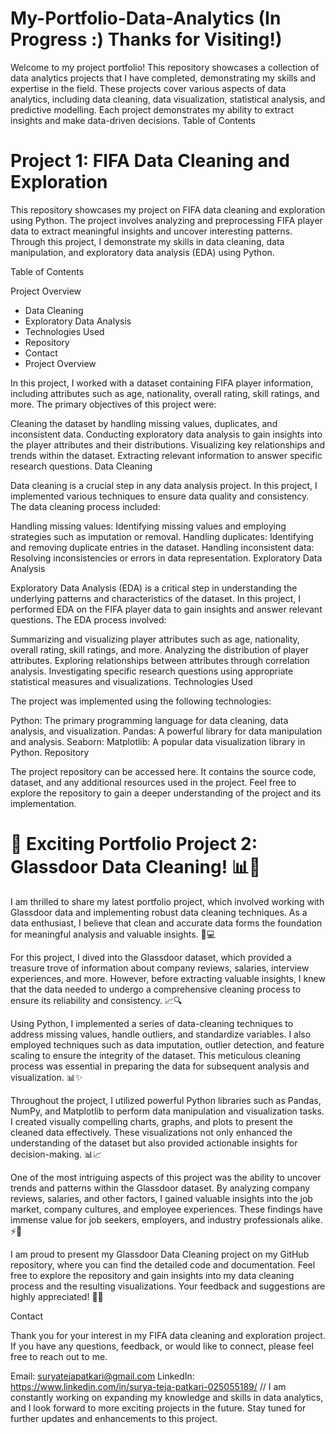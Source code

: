 # My-Portfolio-Data-Analytics (In Progress :) Thanks for Visiting!)
Welcome to my project portfolio! This repository showcases a collection of data analytics projects that I have completed, demonstrating my skills and expertise in the field. These projects cover various aspects of data analytics, including data cleaning, data visualization, statistical analysis, and predictive modelling. Each project demonstrates my ability to extract insights and make data-driven decisions.
Table of Contents

# Project 1: FIFA Data Cleaning and Exploration
This repository showcases my project on FIFA data cleaning and exploration using Python. The project involves analyzing and preprocessing FIFA player data to extract meaningful insights and uncover interesting patterns. Through this project, I demonstrate my skills in data cleaning, data manipulation, and exploratory data analysis (EDA) using Python.

Table of Contents

Project Overview
- Data Cleaning
- Exploratory Data Analysis
- Technologies Used
- Repository
- Contact
- Project Overview

In this project, I worked with a dataset containing FIFA player information, including attributes such as age, nationality, overall rating, skill ratings, and more. The primary objectives of this project were:

Cleaning the dataset by handling missing values, duplicates, and inconsistent data.
Conducting exploratory data analysis to gain insights into the player attributes and their distributions.
Visualizing key relationships and trends within the dataset.
Extracting relevant information to answer specific research questions.
Data Cleaning

Data cleaning is a crucial step in any data analysis project. In this project, I implemented various techniques to ensure data quality and consistency. The data cleaning process included:

Handling missing values: Identifying missing values and employing strategies such as imputation or removal.
Handling duplicates: Identifying and removing duplicate entries in the dataset.
Handling inconsistent data: Resolving inconsistencies or errors in data representation.
Exploratory Data Analysis

Exploratory Data Analysis (EDA) is a critical step in understanding the underlying patterns and characteristics of the dataset. In this project, I performed EDA on the FIFA player data to gain insights and answer relevant questions. The EDA process involved:

Summarizing and visualizing player attributes such as age, nationality, overall rating, skill ratings, and more.
Analyzing the distribution of player attributes.
Exploring relationships between attributes through correlation analysis.
Investigating specific research questions using appropriate statistical measures and visualizations.
Technologies Used

The project was implemented using the following technologies:

Python: The primary programming language for data cleaning, data analysis, and visualization.
Pandas: A powerful library for data manipulation and analysis.
Seaborn:
Matplotlib: A popular data visualization library in Python.
Repository

The project repository can be accessed here. It contains the source code, dataset, and any additional resources used in the project. Feel free to explore the repository to gain a deeper understanding of the project and its implementation.

# 🚀 Exciting Portfolio Project 2: Glassdoor Data Cleaning! 📊💼

I am thrilled to share my latest portfolio project, which involved working with Glassdoor data and implementing robust data cleaning techniques. As a data enthusiast, I believe that clean and accurate data forms the foundation for meaningful analysis and valuable insights. 🧹💻

For this project, I dived into the Glassdoor dataset, which provided a treasure trove of information about company reviews, salaries, interview experiences, and more. However, before extracting valuable insights, I knew that the data needed to undergo a comprehensive cleaning process to ensure its reliability and consistency. 📈🔍

Using Python, I implemented a series of data-cleaning techniques to address missing values, handle outliers, and standardize variables. I also employed techniques such as data imputation, outlier detection, and feature scaling to ensure the integrity of the dataset. This meticulous cleaning process was essential in preparing the data for subsequent analysis and visualization. 📊✨

Throughout the project, I utilized powerful Python libraries such as Pandas, NumPy, and Matplotlib to perform data manipulation and visualization tasks. I created visually compelling charts, graphs, and plots to present the cleaned data effectively. These visualizations not only enhanced the understanding of the dataset but also provided actionable insights for decision-making. 📊📈

One of the most intriguing aspects of this project was the ability to uncover trends and patterns within the Glassdoor dataset. By analyzing company reviews, salaries, and other factors, I gained valuable insights into the job market, company cultures, and employee experiences. These findings have immense value for job seekers, employers, and industry professionals alike. ⚡💼

I am proud to present my Glassdoor Data Cleaning project on my GitHub repository, where you can find the detailed code and documentation. Feel free to explore the repository and gain insights into my data cleaning process and the resulting visualizations. Your feedback and suggestions are highly appreciated! 🙌🔗



Contact

Thank you for your interest in my FIFA data cleaning and exploration project. If you have any questions, feedback, or would like to connect, please feel free to reach out to me.

Email: suryatejapatkari@gmail.com
LinkedIn: https://www.linkedin.com/in/surya-teja-patkari-025055189/ 
//
I am constantly working on expanding my knowledge and skills in data analytics, and I look forward to more exciting projects in the future. Stay tuned for further updates and enhancements to this project.





